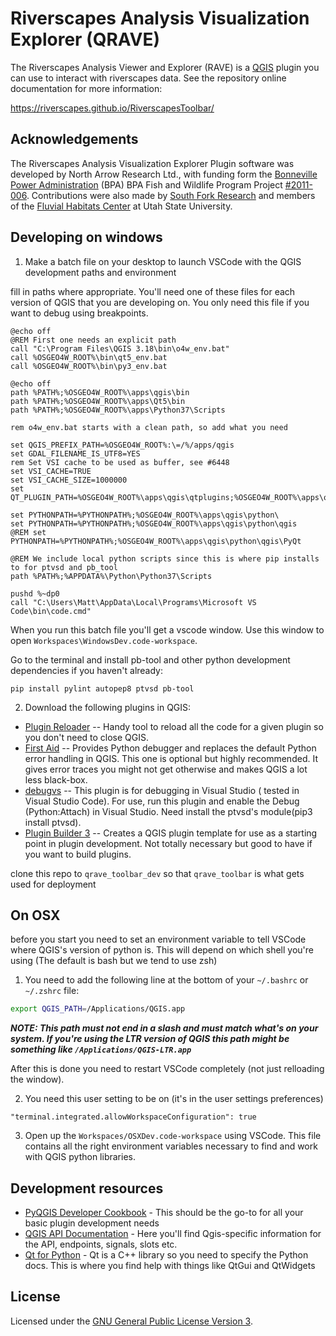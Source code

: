 # Riverscapes Analysis Visualization Explorer (QRAVE)

The Riverscapes Analysis Viewer and Explorer (RAVE) is a [QGIS](http://www.qgis.org/en/site/) plugin you can use to interact with riverscapes data. See the repository online documentation for more information:

<https://riverscapes.github.io/RiverscapesToolbar/>

## Acknowledgements

The Riverscapes Analysis Visualization Explorer Plugin software was developed by North Arrow Research Ltd., with funding form the [Bonneville Power Administration](https://www.bpa.gov/) (BPA) BPA Fish and Wildlife Program Project [#2011-006](http://www.cbfish.org/Project.mvc/Display/2011-006-00). Contributions were also made by [South Fork Research](http://www.southforkresearch.org/) and members of the [Fluvial Habitats Center](http://etal.joewheaton.org/a/joewheaton.org/et-al/) at Utah State University.

## Developing on windows


1. Make a batch file on your desktop to launch VSCode with the QGIS development paths and environment

fill in paths where appropriate. You'll need one of these files for each version of QGIS that you are developing on. You only need this file if you want to debug using breakpoints.

```batch
@echo off
@REM First one needs an explicit path
call "C:\Program Files\QGIS 3.18\bin\o4w_env.bat"
call %OSGEO4W_ROOT%\bin\qt5_env.bat
call %OSGEO4W_ROOT%\bin\py3_env.bat

@echo off
path %PATH%;%OSGEO4W_ROOT%\apps\qgis\bin
path %PATH%;%OSGEO4W_ROOT%\apps\Qt5\bin
path %PATH%;%OSGEO4W_ROOT%\apps\Python37\Scripts

rem o4w_env.bat starts with a clean path, so add what you need

set QGIS_PREFIX_PATH=%OSGEO4W_ROOT%:\=/%/apps/qgis
set GDAL_FILENAME_IS_UTF8=YES
rem Set VSI cache to be used as buffer, see #6448
set VSI_CACHE=TRUE
set VSI_CACHE_SIZE=1000000
set QT_PLUGIN_PATH=%OSGEO4W_ROOT%\apps\qgis\qtplugins;%OSGEO4W_ROOT%\apps\qt5\plugins

set PYTHONPATH=%PYTHONPATH%;%OSGEO4W_ROOT%\apps\qgis\python\
set PYTHONPATH=%PYTHONPATH%;%OSGEO4W_ROOT%\apps\qgis\python\qgis
@REM set PYTHONPATH=%PYTHONPATH%;%OSGEO4W_ROOT%\apps\qgis\python\qgis\PyQt

@REM We include local python scripts since this is where pip installs to for ptvsd and pb_tool
path %PATH%;%APPDATA%\Python\Python37\Scripts

pushd %~dp0
call "C:\Users\Matt\AppData\Local\Programs\Microsoft VS Code\bin\code.cmd"
```

When you run this batch file you'll get a vscode window. Use this window to open `Workspaces\WindowsDev.code-workspace`.

Go to the terminal and install pb-tool and other python development dependencies if you haven't already:

```
pip install pylint autopep8 ptvsd pb-tool
```


2. Download the following plugins in QGIS:

* [Plugin Reloader](https://github.com/borysiasty/plugin_reloader) -- Handy tool to reload all the code for a given plugin so you don't need to close QGIS.
* [First Aid](https://github.com/wonder-sk/qgis-first-aid-plugin) -- Provides Python debugger and replaces the default Python error handling in QGIS. This one is optional but highly recommended. It gives error traces you might not get otherwise and makes QGIS a lot less black-box.
* [debugvs](https://github.com/lmotta/debug_vs_plugin/wiki) -- This plugin is for debugging in Visual Studio ( tested in Visual Studio Code). For use, run this plugin and enable the Debug (Python:Attach) in Visual Studio. Need install the ptvsd's module(pip3 install ptvsd).
* [Plugin Builder 3](http://g-sherman.github.io/Qgis-Plugin-Builder) -- Creates a QGIS plugin template for use as a starting point in plugin development. Not totally necessary but good to have if you want to build plugins.


clone this repo to `qrave_toolbar_dev` so that `qrave_toolbar` is what gets used for deployment



## On OSX

before you start you need to set an environment variable to tell VSCode where QGIS's version of python is. This will depend on which shell you're using (The default is bash but we tend to use zsh)

1. You need to add the following line at the bottom of your `~/.bashrc` or `~/.zshrc` file:

```bash
export QGIS_PATH=/Applications/QGIS.app
```

***NOTE: This path must not end in a slash and must match what's on your system. If you're using the LTR version of QGIS this path might be something like `/Applications/QGIS-LTR.app`***

After this is done you need to restart VSCode completely (not just relloading the window).

2. You need this user setting to be on (it's in the user settings preferences)

```
"terminal.integrated.allowWorkspaceConfiguration": true
```

3. Open up the `Workspaces/OSXDev.code-workspace` using VSCode. This file contains all the right environment variables necessary to find and work with QGIS python libraries.


## Development resources

* [PyQGIS Developer Cookbook](https://docs.qgis.org/3.16/en/docs/pyqgis_developer_cookbook/index.html) - This should be the go-to for all your basic plugin development needs
* [QGIS API Documentation](https://qgis.org/api/) - Here you'll find Qgis-specific information for the API, endpoints, signals, slots etc.
* [Qt for Python](https://doc.qt.io/qtforpython-5/) - Qt is a C++ library so you need to specify the Python docs. This is where you find help with things like QtGui and QtWidgets



## License

Licensed under the [GNU General Public License Version 3](https://github.com/Riverscapes/RiverscapesToolbar/blob/master/LICENSE).

